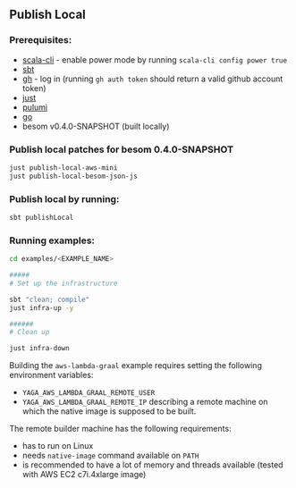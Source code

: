 ## Publish Local

### Prerequisites:
  - [scala-cli](https://scala-cli.virtuslab.org) - enable power mode by running `scala-cli config power true`
  - [sbt](https://www.scala-sbt.org/)
  - [gh](https://cli.github.com) - log in (running `gh auth token` should return a valid github account token)
  - [just](https://github.com/casey/just)
  - [pulumi](https://www.pulumi.com/docs/iac/download-install/)
  - [go](https://go.dev)
  - besom v0.4.0-SNAPSHOT (built locally)
  
### Publish local patches for besom 0.4.0-SNAPSHOT
```bash
just publish-local-aws-mini
just publish-local-besom-json-js
```

### Publish local by running:
```bash
sbt publishLocal
```

### Running examples:
```bash
cd examples/<EXAMPLE_NAME>

#####
# Set up the infrastructure

sbt "clean; compile"
just infra-up -y

######
# Clean up

just infra-down
```

Building the `aws-lambda-graal` example requires setting the following environment variables:
  * `YAGA_AWS_LAMBDA_GRAAL_REMOTE_USER`
  * `YAGA_AWS_LAMBDA_GRAAL_REMOTE_IP`
describing a remote machine on which the native image is supposed to be built.

The remote builder machine has the following requirements:
  * has to run on Linux
  * needs `native-image` command available on `PATH`
  * is recommended to have a lot of memory and threads available (tested with AWS EC2 c7i.4xlarge image)
